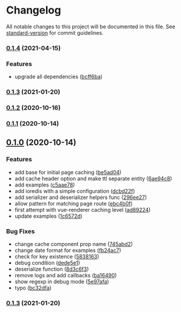 # Changelog

All notable changes to this project will be documented in this file. See [standard-version](https://github.com/conventional-changelog/standard-version) for commit guidelines.

### [0.1.4](https://github.com/raminjafary/nuxt-cache-module/compare/v0.1.3...v0.1.4) (2021-04-15)


### Features

* upgrade all dependencies ([bcff6ba](https://github.com/raminjafary/nuxt-cache-module/commit/bcff6ba7d869bdd4573f6818a70e8bcc00bfa576))

### [0.1.3](https://github.com/raminjafary/nuxt-cache-module/compare/v0.1.2...v0.1.3) (2021-01-20)

### [0.1.2](https://github.com/raminjafary/nuxt-cache-module/compare/v0.1.1...v0.1.2) (2020-10-16)

### [0.1.1](https://github.com/raminjafary/nuxt-cache-module/compare/v0.1.0...v0.1.1) (2020-10-14)

## [0.1.0](https://github.com/raminjafary/nuxt-cache-module/compare/dcbd22f75eb8a1e8e7a206554b102df0c81b097e...v0.1.0) (2020-10-14)


### Features

* add base for initial page caching ([be5ad04](https://github.com/raminjafary/nuxt-cache-module/commit/be5ad044cc5a8e5c4c45668deeac90be79005127))
* add cache header option and make ttl separate entity ([6ae94c8](https://github.com/raminjafary/nuxt-cache-module/commit/6ae94c86261f801d103528b0981afb8efbc533cd))
* add examples ([c5aae78](https://github.com/raminjafary/nuxt-cache-module/commit/c5aae784cbfef2453a91e6144afc28ff1ff15358))
* add ioredis with a simple configuration ([dcbd22f](https://github.com/raminjafary/nuxt-cache-module/commit/dcbd22f75eb8a1e8e7a206554b102df0c81b097e))
* add serializer and deserializer helpers func ([296ee27](https://github.com/raminjafary/nuxt-cache-module/commit/296ee27706309ff798597ee2c8ac6207b8f41d8a))
* allow pattern for matching page route ([ebc4b0f](https://github.com/raminjafary/nuxt-cache-module/commit/ebc4b0f520fc19d4511d5e7d630abc9c05a1ca09))
* first attempt with vue-renderer caching level ([ad89224](https://github.com/raminjafary/nuxt-cache-module/commit/ad89224906cd5d84c63931a701ba2e0078bf82e9))
* update examples ([1c6572d](https://github.com/raminjafary/nuxt-cache-module/commit/1c6572d967f38ac7539557c22927acde975d9365))


### Bug Fixes

* change cache component prop name ([745abd2](https://github.com/raminjafary/nuxt-cache-module/commit/745abd20b79360ec7de3d20250a76d04e81d0615))
* change date format for examples ([fb24ac7](https://github.com/raminjafary/nuxt-cache-module/commit/fb24ac7d4f59add6914bb0b30a896b92211456d0))
* check for key existence ([5838163](https://github.com/raminjafary/nuxt-cache-module/commit/5838163f02835a31ff752a37fd52523e4834d8a9))
* debug condition ([dede5e1](https://github.com/raminjafary/nuxt-cache-module/commit/dede5e1605549f00d80090a62fcb38a5c5efa844))
* deserialize function ([8d3c6f3](https://github.com/raminjafary/nuxt-cache-module/commit/8d3c6f337a8070cd8278d16e0a634cbfdbe81026))
* remove logs and add callbacks ([ba16490](https://github.com/raminjafary/nuxt-cache-module/commit/ba16490c2ca25567722e859f91ac47a9655b2d62))
* show regexp in debug mode ([5e97afa](https://github.com/raminjafary/nuxt-cache-module/commit/5e97afade9ed72a48fa994b6955d2b5e64787205))
* typo ([bc32dfa](https://github.com/raminjafary/nuxt-cache-module/commit/bc32dfab0f09f098a37ea41c51b5cc834b000c7e))

### [0.1.3](https://github.com/raminjafary/nuxt-cache-module/compare/v0.1.2...v0.1.3) (2021-01-20)
